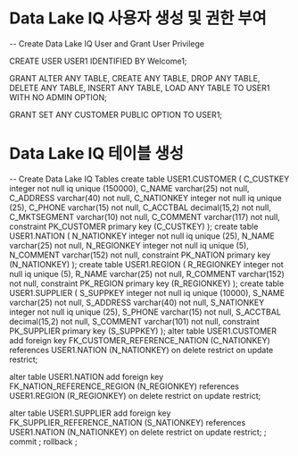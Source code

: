 # Data Lake IQ 사용자 생성 및 권한 부여

-- Create Data Lake IQ User and Grant User Privilege

CREATE USER USER1 IDENTIFIED BY Welcome1;

GRANT ALTER ANY TABLE,
CREATE ANY TABLE,
DROP ANY TABLE,
DELETE ANY TABLE,
INSERT ANY TABLE,
LOAD ANY TABLE TO USER1 WITH NO ADMIN OPTION;

GRANT SET ANY CUSTOMER PUBLIC OPTION TO USER1;

# Data Lake IQ 테이블 생성

-- Create Data Lake IQ Tables
create table USER1.CUSTOMER (
   C_CUSTKEY            integer                        not null iq unique (150000),
   C_NAME               varchar(25)                    not null,
   C_ADDRESS            varchar(40)                    not null,
   C_NATIONKEY          integer                        not null iq unique (25),
   C_PHONE              varchar(15)                       not null,
   C_ACCTBAL            decimal(15,2)                  not null,
   C_MKTSEGMENT         varchar(10)                       not null,
   C_COMMENT            varchar(117)                   not null,
   constraint PK_CUSTOMER primary key (C_CUSTKEY)
);
create table USER1.NATION (
   N_NATIONKEY          integer                        not null iq unique (25),
   N_NAME               varchar(25)                       not null,
   N_REGIONKEY          integer                        not null iq unique (5),
   N_COMMENT            varchar(152)                   not null,
   constraint PK_NATION primary key (N_NATIONKEY)
);
create table USER1.REGION (
   R_REGIONKEY          integer                        not null iq unique (5),
   R_NAME               varchar(25)                       not null,
   R_COMMENT            varchar(152)                   not null,
   constraint PK_REGION primary key (R_REGIONKEY)
);
create table USER1.SUPPLIER (
   S_SUPPKEY            integer                        not null iq unique (10000),
   S_NAME               varchar(25)                       not null,
   S_ADDRESS            varchar(40)                    not null,
   S_NATIONKEY          integer                        not null iq unique (25),
   S_PHONE              varchar(15)                       not null,
   S_ACCTBAL            decimal(15,2)                  not null,
   S_COMMENT            varchar(101)                   not null,
   constraint PK_SUPPLIER primary key (S_SUPPKEY)
);
alter table USER1.CUSTOMER
   add foreign key FK_CUSTOMER_REFERENCE_NATION (C_NATIONKEY)
      references USER1.NATION (N_NATIONKEY)
      on delete restrict on update restrict;

alter table USER1.NATION
   add foreign key FK_NATION_REFERENCE_REGION (N_REGIONKEY)
      references USER1.REGION (R_REGIONKEY)
      on delete restrict on update restrict;

alter table USER1.SUPPLIER
   add foreign key FK_SUPPLIER_REFERENCE_NATION (S_NATIONKEY)
      references USER1.NATION (N_NATIONKEY)
      on delete restrict on update restrict;
;
commit
;
rollback
;
